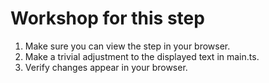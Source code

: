 # Workshop for this step

1. Make sure you can view the step in your browser.
2. Make a trivial adjustment to the displayed text in main.ts.
3. Verify changes appear in your browser.
